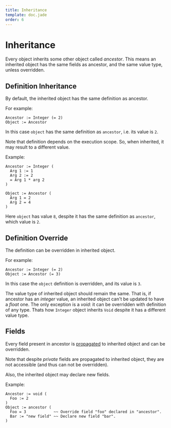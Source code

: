 ```yaml
---
title: Inheritance
template: doc.jade
order: 6
---
```


Inheritance
===========
<!--
Copyright (C) 2010-2013 Ruslan Lopatin.
Permission is granted to copy, distribute and/or modify this document
under the terms of the GNU Free Documentation License, Version 1.3
or any later version published by the Free Software Foundation;
with no Invariant Sections, no Front-Cover Texts, and no Back-Cover Texts.
A copy of the license is included in the section entitled "GNU
Free Documentation License".
-->

Every object inherits some other object called _ancestor_. This means an
inherited object has the same fields as ancestor, and the same value type,
unless overridden.


Definition Inheritance
----------------------

By default, the inherited object has the same definition as ancestor.

For example:
```o42a
Ancestor := Integer (= 2)
Object := Ancestor
```

In this case `object` has the same definition as `ancestor`, i.e. its value is
`2`.

Note that definition depends on the execution scope. So, when inherited, it may
result to a different value.

Example:
```o42a
Ancestor := Integer (
  Arg 1 := 1
  Arg 2 := 2
  = Arg 1 * arg 2
)

Object := Ancestor (
  Arg 1 = 2
  Arg 2 = 4
)
```

Here `object` has value `8`, despite it has the same definition as `ancestor`,
which value is `2`.


Definition Override
-------------------

The definition can be overridden in inherited object.

For example:
```o42a
Ancestor := Integer (= 2)
Object := Ancestor (= 3)
```

In this case the `object` definition is overridden, and its value is `3`.

The value type of inherited object should remain the same. That is, if ancestor
has an _integer_ value, an inherited object can't be updated to have a _float_
one. The only exception is a _void_: it can be overridden with definition of any
type. Thats how `Integer` object inherits `Void` despite it has a different
value type.


Fields
------

Every field present in ancestor is [propagated](propagation.html) to inherited
object and can be overridden.

Note that despite _private_ fields are propagated to inherited object, they are
not accessible (and thus can not be overridden).

Also, the inherited object may declare new fields.

Example:
```o42a
Ancestor := void (
  Foo := 2
)
Object := ancestor (
  Foo = 3            ~~ Override field "foo" declared in "ancestor".
  Bar := "new field" ~~ Declare new field "bar".
)
```

